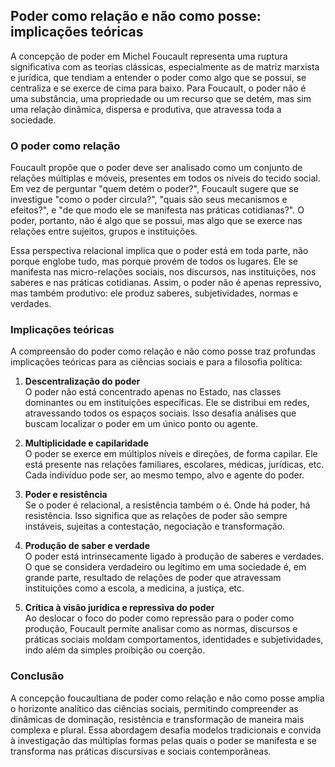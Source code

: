 
## Poder como relação e não como posse: implicações teóricas

A concepção de poder em Michel Foucault representa uma ruptura significativa com as teorias clássicas, especialmente as de matriz marxista e jurídica, que tendiam a entender o poder como algo que se possui, se centraliza e se exerce de cima para baixo. Para Foucault, o poder não é uma substância, uma propriedade ou um recurso que se detém, mas sim uma relação dinâmica, dispersa e produtiva, que atravessa toda a sociedade.

### O poder como relação

Foucault propõe que o poder deve ser analisado como um conjunto de relações múltiplas e móveis, presentes em todos os níveis do tecido social. Em vez de perguntar "quem detém o poder?", Foucault sugere que se investigue "como o poder circula?", "quais são seus mecanismos e efeitos?", e "de que modo ele se manifesta nas práticas cotidianas?". O poder, portanto, não é algo que se possui, mas algo que se exerce nas relações entre sujeitos, grupos e instituições.

Essa perspectiva relacional implica que o poder está em toda parte, não porque englobe tudo, mas porque provém de todos os lugares. Ele se manifesta nas micro-relações sociais, nos discursos, nas instituições, nos saberes e nas práticas cotidianas. Assim, o poder não é apenas repressivo, mas também produtivo: ele produz saberes, subjetividades, normas e verdades.

### Implicações teóricas

A compreensão do poder como relação e não como posse traz profundas implicações teóricas para as ciências sociais e para a filosofia política:

1. **Descentralização do poder**  
   O poder não está concentrado apenas no Estado, nas classes dominantes ou em instituições específicas. Ele se distribui em redes, atravessando todos os espaços sociais. Isso desafia análises que buscam localizar o poder em um único ponto ou agente.

2. **Multiplicidade e capilaridade**  
   O poder se exerce em múltiplos níveis e direções, de forma capilar. Ele está presente nas relações familiares, escolares, médicas, jurídicas, etc. Cada indivíduo pode ser, ao mesmo tempo, alvo e agente do poder.

3. **Poder e resistência**  
   Se o poder é relacional, a resistência também o é. Onde há poder, há resistência. Isso significa que as relações de poder são sempre instáveis, sujeitas a contestação, negociação e transformação.

4. **Produção de saber e verdade**  
   O poder está intrinsecamente ligado à produção de saberes e verdades. O que se considera verdadeiro ou legítimo em uma sociedade é, em grande parte, resultado de relações de poder que atravessam instituições como a escola, a medicina, a justiça, etc.

5. **Crítica à visão jurídica e repressiva do poder**  
   Ao deslocar o foco do poder como repressão para o poder como produção, Foucault permite analisar como as normas, discursos e práticas sociais moldam comportamentos, identidades e subjetividades, indo além da simples proibição ou coerção.

### Conclusão

A concepção foucaultiana de poder como relação e não como posse amplia o horizonte analítico das ciências sociais, permitindo compreender as dinâmicas de dominação, resistência e transformação de maneira mais complexa e plural. Essa abordagem desafia modelos tradicionais e convida à investigação das múltiplas formas pelas quais o poder se manifesta e se transforma nas práticas discursivas e sociais contemporâneas.
```
